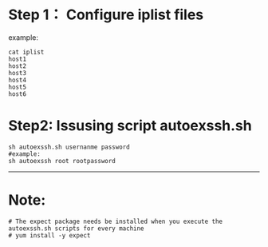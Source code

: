 # Step 1： Configure iplist files<br>
example:
```
cat iplist
host1
host2
host3
host4
host5
host6
```
# Step2:  Issusing script autoexssh.sh
```
sh autoexssh.sh usernanme password
#example:
sh autoexssh root rootpassword
```
---
<h1>Note:</h1>

```
# The expect package needs be installed when you execute the autoexssh.sh scripts for every machine
# yum install -y expect
```
